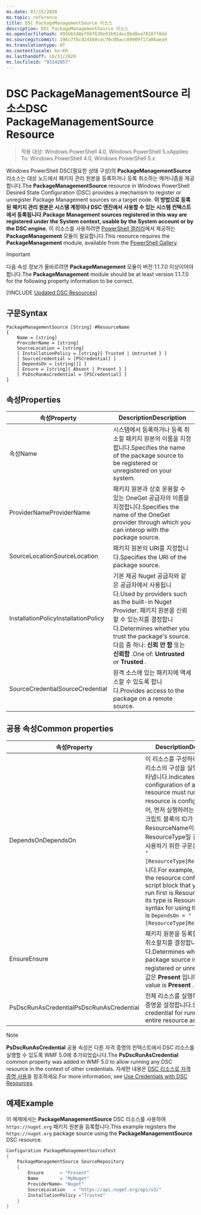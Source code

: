 ```yaml
---
ms.date: 07/15/2020
ms.topic: reference
title: DSC PackageManagementSource 리소스
description: DSC PackageManagementSource 리소스
ms.openlocfilehash: 495b6548ef86f639e93b914ec8bd8ea7818ff8dd
ms.sourcegitcommit: 196c7f8cd24560cac70c88acc89909f17a86aea9
ms.translationtype: HT
ms.contentlocale: ko-KR
ms.lasthandoff: 10/31/2020
ms.locfileid: "93142857"
---
```

# <a name="dsc-packagemanagementsource-resource"></a><span data-ttu-id="042e5-103">DSC PackageManagementSource 리소스</span><span class="sxs-lookup"><span data-stu-id="042e5-103">DSC PackageManagementSource Resource</span></span>

> <span data-ttu-id="042e5-104">적용 대상: Windows PowerShell 4.0, Windows PowerShell 5.x</span><span class="sxs-lookup"><span data-stu-id="042e5-104">Applies To: Windows PowerShell 4.0, Windows PowerShell 5.x</span></span>

<span data-ttu-id="042e5-105">Windows PowerShell DSC(필요한 상태 구성)의 **PackageManagementSource** 리소스는 대상 노드에서 패키지 관리 원본을 등록하거나 등록 취소하는 메커니즘을 제공합니다.</span><span class="sxs-lookup"><span data-stu-id="042e5-105">The **PackageManagementSource** resource in Windows PowerShell Desired State Configuration (DSC) provides a mechanism to register or unregister Package Management sources on a target node.</span></span>
<span data-ttu-id="042e5-106">**이 방법으로 등록된 패키지 관리 원본은 시스템 계정이나 DSC 엔진에서 사용할 수 있는 시스템 컨텍스트에서 등록됩니다.**</span><span class="sxs-lookup"><span data-stu-id="042e5-106">**Package Management sources registered in this way are registered under the System context, usable by the System account or by the DSC engine.**</span></span> <span data-ttu-id="042e5-107">이 리소스를 사용하려면 [PowerShell 갤러리](https://PowerShellGallery.com)에서 제공하는 **PackageManagement** 모듈이 필요합니다.</span><span class="sxs-lookup"><span data-stu-id="042e5-107">This resource requires the **PackageManagement** module, available from the [PowerShell Gallery](https://PowerShellGallery.com).</span></span>

> [!IMPORTANT]
> <span data-ttu-id="042e5-108">다음 속성 정보가 올바르려면 **PackageManagement** 모듈이 버전 1.1.7.0 이상이어야 합니다.</span><span class="sxs-lookup"><span data-stu-id="042e5-108">The **PackageManagement** module should be at least version 1.1.7.0 for the following property information to be correct.</span></span>

[!INCLUDE [Updated DSC Resources](../../../../../includes/dsc-resources.md)]

## <a name="syntax"></a><span data-ttu-id="042e5-109">구문</span><span class="sxs-lookup"><span data-stu-id="042e5-109">Syntax</span></span>

```Syntax
PackageManagementSource [String] #ResourceName
{
    Name = [string]
    ProviderName = [string]
    SourceLocation = [string]
    [ InstallationPolicy = [string]{ Trusted | Untrusted } ]
    [ SourceCredential = [PSCredential] ]
    [ DependsOn = [string[]] ]
    [ Ensure = [string]{ Absent | Present } ]
    [ PsDscRunAsCredential = [PSCredential] ]
}
```

## <a name="properties"></a><span data-ttu-id="042e5-110">속성</span><span class="sxs-lookup"><span data-stu-id="042e5-110">Properties</span></span>

|<span data-ttu-id="042e5-111">속성</span><span class="sxs-lookup"><span data-stu-id="042e5-111">Property</span></span> |<span data-ttu-id="042e5-112">Description</span><span class="sxs-lookup"><span data-stu-id="042e5-112">Description</span></span> |
|---|---|
|<span data-ttu-id="042e5-113">속성</span><span class="sxs-lookup"><span data-stu-id="042e5-113">Name</span></span> |<span data-ttu-id="042e5-114">시스템에서 등록하거나 등록 취소할 패키지 원본의 이름을 지정합니다.</span><span class="sxs-lookup"><span data-stu-id="042e5-114">Specifies the name of the package source to be registered or unregistered on your system.</span></span> |
|<span data-ttu-id="042e5-115">ProviderName</span><span class="sxs-lookup"><span data-stu-id="042e5-115">ProviderName</span></span> |<span data-ttu-id="042e5-116">패키지 원본과 상호 운용할 수 있는 OneGet 공급자의 이름을 지정합니다.</span><span class="sxs-lookup"><span data-stu-id="042e5-116">Specifies the name of the OneGet provider through which you can interop with the package source.</span></span> |
|<span data-ttu-id="042e5-117">SourceLocation</span><span class="sxs-lookup"><span data-stu-id="042e5-117">SourceLocation</span></span> |<span data-ttu-id="042e5-118">패키지 원본의 URI를 지정합니다.</span><span class="sxs-lookup"><span data-stu-id="042e5-118">Specifies the URI of the package source.</span></span> |
|<span data-ttu-id="042e5-119">InstallationPolicy</span><span class="sxs-lookup"><span data-stu-id="042e5-119">InstallationPolicy</span></span> |<span data-ttu-id="042e5-120">기본 제공 Nuget 공급자와 같은 공급자에서 사용됩니다.</span><span class="sxs-lookup"><span data-stu-id="042e5-120">Used by providers such as the built-in Nuget Provider.</span></span> <span data-ttu-id="042e5-121">패키지 원본을 신뢰할 수 있는지를 결정합니다.</span><span class="sxs-lookup"><span data-stu-id="042e5-121">Determines whether you trust the package's source.</span></span> <span data-ttu-id="042e5-122">다음 중 하나: **신뢰 안 함** 또는 **신뢰함** .</span><span class="sxs-lookup"><span data-stu-id="042e5-122">One of: **Untrusted** or **Trusted** .</span></span> |
|<span data-ttu-id="042e5-123">SourceCredential</span><span class="sxs-lookup"><span data-stu-id="042e5-123">SourceCredential</span></span> |<span data-ttu-id="042e5-124">원격 소스에 있는 패키지에 액세스할 수 있도록 합니다.</span><span class="sxs-lookup"><span data-stu-id="042e5-124">Provides access to the package on a remote source.</span></span> |

## <a name="common-properties"></a><span data-ttu-id="042e5-125">공용 속성</span><span class="sxs-lookup"><span data-stu-id="042e5-125">Common properties</span></span>

|<span data-ttu-id="042e5-126">속성</span><span class="sxs-lookup"><span data-stu-id="042e5-126">Property</span></span> |<span data-ttu-id="042e5-127">Description</span><span class="sxs-lookup"><span data-stu-id="042e5-127">Description</span></span> |
|---|---|
|<span data-ttu-id="042e5-128">DependsOn</span><span class="sxs-lookup"><span data-stu-id="042e5-128">DependsOn</span></span> |<span data-ttu-id="042e5-129">이 리소스를 구성하려면 먼저 다른 리소스의 구성을 실행해야 함을 나타냅니다.</span><span class="sxs-lookup"><span data-stu-id="042e5-129">Indicates that the configuration of another resource must run before this resource is configured.</span></span> <span data-ttu-id="042e5-130">예를 들어, 먼저 실행하려는 리소스 구성 스크립트 블록의 ID가 ResourceName이고 해당 형식이 ResourceType일 경우, 이 속성을 사용하기 위한 구문은 `DependsOn = "[ResourceType]ResourceName"`입니다.</span><span class="sxs-lookup"><span data-stu-id="042e5-130">For example, if the ID of the resource configuration script block that you want to run first is ResourceName and its type is ResourceType, the syntax for using this property is `DependsOn = "[ResourceType]ResourceName"`.</span></span> |
|<span data-ttu-id="042e5-131">Ensure</span><span class="sxs-lookup"><span data-stu-id="042e5-131">Ensure</span></span> |<span data-ttu-id="042e5-132">패키지 원본을 등록할지 또는 등록 취소할지를 결정합니다.</span><span class="sxs-lookup"><span data-stu-id="042e5-132">Determines whether the package source is to be registered or unregistered.</span></span> <span data-ttu-id="042e5-133">기본값은 **Present** 입니다.</span><span class="sxs-lookup"><span data-stu-id="042e5-133">The default value is **Present** .</span></span> |
|<span data-ttu-id="042e5-134">PsDscRunAsCredential</span><span class="sxs-lookup"><span data-stu-id="042e5-134">PsDscRunAsCredential</span></span> |<span data-ttu-id="042e5-135">전체 리소스를 실행하기 위한 자격 증명을 설정합니다.</span><span class="sxs-lookup"><span data-stu-id="042e5-135">Sets the credential for running the entire resource as.</span></span> |

> [!NOTE]
> <span data-ttu-id="042e5-136">**PsDscRunAsCredential** 공용 속성은 다른 자격 증명의 컨텍스트에서 DSC 리소스를 실행할 수 있도록 WMF 5.0에 추가되었습니다.</span><span class="sxs-lookup"><span data-stu-id="042e5-136">The **PsDscRunAsCredential** common property was added in WMF 5.0 to allow running any DSC resource in the context of other credentials.</span></span> <span data-ttu-id="042e5-137">자세한 내용은 [ DSC 리소스로 자격 증명 사용](../../../configurations/runasuser.md)을 참조하세요.</span><span class="sxs-lookup"><span data-stu-id="042e5-137">For more information, see [Use Credentials with DSC Resources](../../../configurations/runasuser.md).</span></span>

## <a name="example"></a><span data-ttu-id="042e5-138">예제</span><span class="sxs-lookup"><span data-stu-id="042e5-138">Example</span></span>

<span data-ttu-id="042e5-139">이 예제에서는 **PackageManagementSource** DSC 리소스를 사용하여 `https://nuget.org` 패키지 원본을 등록합니다.</span><span class="sxs-lookup"><span data-stu-id="042e5-139">This example registers the `https://nuget.org` package source using the **PackageManagementSource** DSC resource.</span></span>

```powershell
Configuration PackageManagementSourceTest
{
    PackageManagementSource SourceRepository
    {
        Ensure      = "Present"
        Name        = "MyNuget"
        ProviderName= "Nuget"
        SourceLocation   = "https://api.nuget.org/api/v3/"
        InstallationPolicy ="Trusted"
    }
}
```

